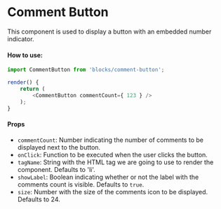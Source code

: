 Comment Button
=========

This component is used to display a button with an embedded number indicator.

#### How to use:

```js
import CommentButton from 'blocks/comment-button';

render() {
	return (
		<CommentButton commentCount={ 123 } />
	);
}
```

#### Props

* `commentCount`: Number indicating the number of comments to be displayed next to the button.
* `onClick`: Function to be executed when the user clicks the button.
* `tagName`: String with the HTML tag we are going to use to render the component. Defaults to 'li'.
* `showLabel`: Boolean indicating whether or not the label with the comments count is visible. Defaults to `true`.
* `size`: Number with the size of the comments icon to be displayed. Defaults to 24.
